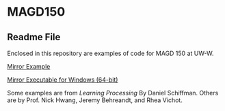 # MAGD150
## Readme File

Enclosed in this repository are examples of code for MAGD 150 at UW-W. 

[Mirror Example](https://github.com/vichotr/MAGD150/blob/master/Mirror/Mirror.pde)

[Mirror Executable for Windows (64-bit)](https://github.com/vichotr/MAGD150/blob/gh-pages/Mirror/Mirror.exe)

Some examples are from *Learning Processing* By Daniel Schiffman. Others are by Prof. Nick Hwang, Jeremy Behreandt, and Rhea Vichot. 
